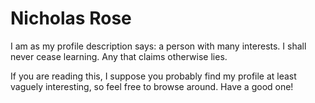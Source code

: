 # Nicholas Rose

I am as my profile description says: a person with many interests.
I shall never cease learning. Any that claims otherwise lies.

If you are reading this, I suppose you probably find my profile at least vaguely interesting,
so feel free to browse around. Have a good one!
